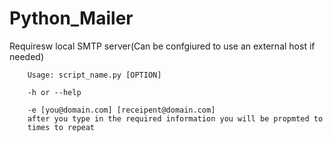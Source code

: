# Python_Mailer
Requiresw local SMTP server(Can be confgiured to use an external host if needed)

        Usage: script_name.py [OPTION]

        -h or --help

        -e [you@domain.com] [receipent@domain.com]
        after you type in the required information you will be propmted to
        times to repeat
